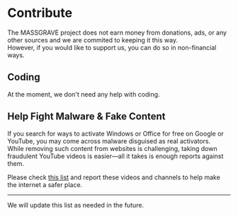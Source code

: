 # Contribute  

The MASSGRAVE project does not earn money from donations, ads, or any other sources and we are commited to keeping it this way.  
However, if you would like to support us, you can do so in non-financial ways.  

## Coding  

At the moment, we don't need any help with coding.

## Help Fight Malware & Fake Content  

If you search for ways to activate Windows or Office for free on Google or YouTube, you may come across malware disguised as real activators.  
While removing such content from websites is challenging, taking down fraudulent YouTube videos is easier—all it takes is enough reports against them.  

Please check [this list](https://gist.githubusercontent.com/WindowsAddict/a2eb95d2a88e403fa4dda2f0bbac9065/raw) and report these videos and channels to help make the internet a safer place.  

---  

We will update this list as needed in the future.  

